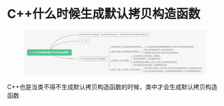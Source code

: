 # C++什么时候生成默认拷贝构造函数

<figure><img src="../../.gitbook/assets/c++ 什么时候生成默认拷贝构造函数？.png" alt=""><figcaption></figcaption></figure>



C++也是当类不得不生成默认拷贝构造函数的时候，类中才会生成默认拷贝构造函数
